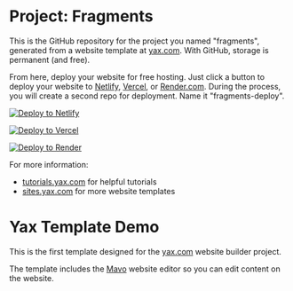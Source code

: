 # Project: Fragments

This is the GitHub repository for the project you named "fragments", generated from a
website template at [yax.com](https://yax.com). With GitHub, storage is permanent (and free).

From here, deploy your website for free hosting. Just click a button to deploy your website to [Netlify](https://www.netlify.com/), [Vercel](https://vercel.com/), or [Render.com](https://render.com/). During the process, you will create a second repo for deployment. Name it "fragments-deploy".

[![Deploy to Netlify](https://www.netlify.com/img/deploy/button.svg)](https://app.netlify.com/start/deploy?repository=https://github.com/abs428/fragments)

[![Deploy to Vercel](https://vercel.com/button)](https://vercel.com/import/project?template=https://github.com/abs428/fragments)

[![Deploy to Render](https://render.com/images/deploy-to-render-button.svg)](https://render.com/deploy)

For more information:
- [tutorials.yax.com](https://tutorials.yax.com/) for helpful tutorials
- [sites.yax.com](https://sites.yax.com/) for more website templates


# Yax Template Demo

This is the first template designed for the [yax.com](https://yax.com/) website builder project.

The template includes the [Mavo](https://mavo.io/) website editor so you can edit content on the website.
